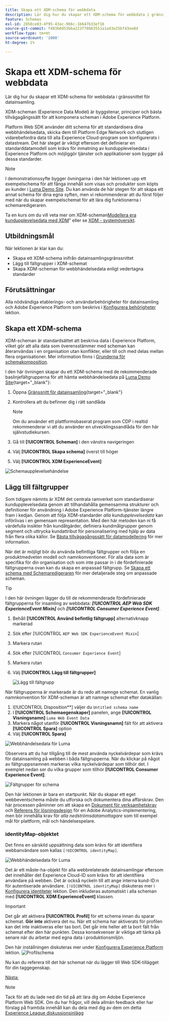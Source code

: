 ```yaml
---
title: Skapa ett XDM-schema för webbdata
description: Lär dig hur du skapar ett XDM-schema för webbdata i gränssnittet för datainsamling. Den här lektionen är en del av självstudiekursen Implementera Adobe Experience Cloud med Web SDK.
feature: Schemas
exl-id: 2858ce03-4f95-43ac-966c-1b647b33ef16
source-git-commit: f493b0d53bba223f78683551a1a43e25bf43ee8d
workflow-type: tm+mt
source-wordcount: '1080'
ht-degree: 1%

---
```


# Skapa ett XDM-schema för webbdata

Lär dig hur du skapar ett XDM-schema för webbdata i gränssnittet för datainsamling.

XDM-scheman (Experience Data Model) är byggstenar, principer och bästa tillvägagångssätt för att komponera scheman i Adobe Experience Platform.

Platform Web SDK använder ditt schema för att standardisera dina webbhändelsedata, skicka dem till Platform Edge Network och slutligen vidarebefordra data till alla Experience Cloud-program som konfigurerats i datastream. Det här steget är viktigt eftersom det definierar en standarddatamodell som krävs för inmatning av kundupplevelsedata i Experience Platform och möjliggör tjänster och applikationer som bygger på dessa standarder.

>[!NOTE]
>
> I demonstrationssyfte bygger övningarna i den här lektionen upp ett exempelschema för att fånga innehåll som visas och produkter som köpts av kunder i [Luma Demo Site](https://luma.enablementadobe.com/content/luma/us/en.html). Du kan använda de här stegen för att skapa ett annat schema för dina egna syften, men vi rekommenderar att du först följer med när du skapar exempelschemat för att lära dig funktionerna i schemaredigeraren.

Ta en kurs om du vill veta mer om XDM-scheman[Modellera era kundupplevelsedata med XDM](https://experienceleague.adobe.com/?recommended=ExperiencePlatform-D-1-2021.1.xdm)&quot; eller se [XDM - systemöversikt](https://experienceleague.adobe.com/docs/experience-platform/xdm/home.html?lang=sv).

## Utbildningsmål

När lektionen är klar kan du:

* Skapa ett XDM-schema inifrån datainsamlingsgränssnittet
* Lägg till fältgrupper i XDM-schemat
* Skapa XDM-scheman för webbhändelsedata enligt vedertagna standarder

## Förutsättningar

Alla nödvändiga etablerings- och användarbehörigheter för datainsamling och Adobe Experience Platform som beskrivs i [Konfigurera behörigheter](configure-permissions.md) lektion.

## Skapa ett XDM-schema

XDM-scheman är standardsättet att beskriva data i Experience Platform, vilket gör att alla data som överensstämmer med scheman kan återanvändas i en organisation utan konflikter, eller till och med delas mellan flera organisationer. Mer information finns i [Grunderna för schemakomposition](https://experienceleague.adobe.com/docs/experience-platform/xdm/schema/composition.html?lang=en).

I den här övningen skapar du ett XDM-schema med de rekommenderade baslinjefältgrupperna för att hämta webbhändelsedata på [Luma Demo Site](https://luma.enablementadobe.com/content/luma/us/en.html){target=&quot;_blank&quot;}:

1. Öppna [Gränssnitt för datainsamling](https://launch.adobe.com/){target=&quot;_blank&quot;}
1. Kontrollera att du befinner dig i rätt sandlåda

   >[!NOTE]
   >
   >Om du använder ett plattformsbaserat program som CDP i realtid rekommenderar vi att du använder en utvecklingssandlåda för den här självstudiekursen.

1. Gå till **[!UICONTROL Scheman]** i den vänstra navigeringen
1. Välj **[!UICONTROL Skapa schema]** överst till höger
1. Välj **[!UICONTROL XDM ExperienceEvent]**

![Schemaupplevelsehändelse](assets/schema-XDM-experience-event.jpg)

## Lägg till fältgrupper

Som tidigare nämnts är XDM det centrala ramverket som standardiserar kundupplevelsedata genom att tillhandahålla gemensamma strukturer och definitioner för användning i Adobe Experience Platform-tjänster längre fram i kedjan. Genom att följa XDM-standarder _alla kundupplevelsedata_ kan införlivas i en gemensam representation. Med den här metoden kan ni få värdefulla insikter från kundåtgärder, definiera kundmålgrupper genom segment och uttrycka kundattribut för personalisering med hjälp av data från flera olika källor. Se [Bästa tillvägagångssätt för datamodellering](https://experienceleague.adobe.com/docs/experience-platform/xdm/schema/best-practices.html?lang=en) för mer information.

När det är möjligt bör du använda befintliga fältgrupper och följa en produktmedveten modell och namnkonventioner. För alla data som är specifika för din organisation och som inte passar in i de fördefinierade fältgrupperna ovan kan du skapa en anpassad fältgrupp. Se [Skapa ett schema med Schemaredigeraren](https://experienceleague.adobe.com/docs/experience-platform/xdm/tutorials/create-schema-ui.html?lang=en#create) för mer detaljerade steg om anpassade scheman.

>[!TIP]
> 
>I den här övningen lägger du till de rekommenderade fördefinierade fältgrupperna för insamling av webbdata: _**[!UICONTROL AEP Web SDK ExperienceEvent Mixin]**_ och _**[!UICONTROL Consumer Experience Event]**_.

1. Behåll **[!UICONTROL Använd befintlig fältgrupp]** alternativknapp markerad
1. Sök efter [!UICONTROL `AEP Web SDK ExperienceEvent Mixin`]
1. Markera rutan
1. Sök efter [!UICONTROL `Consumer Experience Event`]
1. Markera rutan
1. Välj **[!UICONTROL Lägg till fältgrupper]**

   ![Lägg till fältgrupp](assets/schema-add-field-group.jpg)

När fältgrupperna är markerade är du redo att namnge schemat. En vanlig namnkonvention för XDM-scheman är att namnge schemat efter datakällan:

1. I[!UICONTROL Disposition**] väljer du `Untitled schema name`
1. I **[!UICONTROL Schemaegenskaper]** panelen, ange **[!UICONTROL Visningsnamn]** `Luma Web Event Data`
1. Markera något utanför **[!UICONTROL Visningsnamn]** fält för att aktivera **[!UICONTROL Spara]** option
1. Välj **[!UICONTROL Spara]**

![Webbhändelsedata för Luma](assets/schema-luma-web-event-data.png)

Observera att du har tillgång till de mest använda nyckelvärdepar som krävs för datainsamling på webben i båda fältgrupperna. När du klickar på något av fältgruppsnamnen markeras vilka nyckelvärdepar som tillhör det. I exemplet nedan ser du vilka grupper som tillhör **[!UICONTROL Consumer Experience Event]**.

![Fältgrupper för schema](assets/schema-consumer-experience-event.jpg)

Den här lektionen är bara en startpunkt. När du skapar ett eget webbeventschema måste du utforska och dokumentera dina affärskrav. Den här processen påminner om att skapa en [Dokument för verksamhetskrav](https://experienceleague.adobe.com/docs/analytics-learn/tutorials/implementation/implementation-basics/creating-a-business-requirements-document.html) och [Referens för lösningsdesign](https://experienceleague.adobe.com/docs/analytics-learn/tutorials/implementation/implementation-basics/creating-and-maintaining-an-sdr.html) för en Adobe Analytics-implementering, men bör innehålla krav för _alla nedströmsdatamottagare_ som till exempel mål för plattform, mål och händelsespelare.


### identityMap-objektet

Det finns en särskild uppsättning data som krävs för att identifiera webbanvändare som kallas `[!UICONTROL identityMap]`.

![Webbhändelsedata för Luma](assets/schema-identityMap.png)

Det är ett måste-ha-objekt för alla webbrelaterade datainsamlingar eftersom det innehåller det Experience Cloud-ID som krävs för att identifiera användare på webben. Det är också nyckeln till att ange interna kund-ID:n för autentiserade användare. `[!UICONTROL identityMap]` diskuteras mer i [Konfigurera identiteter](configure-identities.md) lektion. Den inkluderas automatiskt i alla scheman med **[!UICONTROL XDM ExperienceEvent]** klassen.


>[!IMPORTANT]
>
> Det går att aktivera **[!UICONTROL Profil]** för ett schema innan du sparar schemat. **Gör inte** aktivera det nu. När ett schema har aktiverats för profilen kan det inte inaktiveras eller tas bort. Det går inte heller att ta bort fält från schemat efter den här punkten. Dessa konsekvenser är viktiga att tänka på senare när du arbetar med egna data i produktionsmiljön.
>
>Den här inställningen diskuteras mer under [Konfigurera Experience Platform](setup-experience-platform.md) lektion.
>![Profilschema](assets/schema-profile.png)

Nu kan du referera till det här schemat när du lägger till Web SDK-tillägget för din taggegenskap.


[Nästa: ](configure-identities.md)

>[!NOTE]
>
>Tack för att du lade ned din tid på att lära dig om Adobe Experience Platform Web SDK. Om du har frågor, vill dela allmän feedback eller har förslag på framtida innehåll kan du dela med dig av dem om detta [Experience League diskussionsinlägg](https://experienceleaguecommunities.adobe.com/t5/adobe-experience-platform-launch/tutorial-discussion-implement-adobe-experience-cloud-with-web/td-p/444996)
